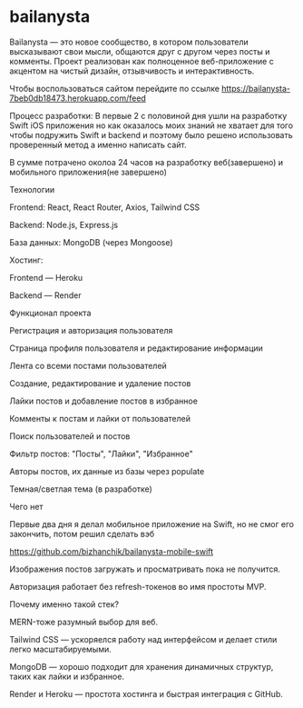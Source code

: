 # bailanysta

Bailanysta — это новое сообщество, в котором пользователи высказывают свои мысли, общаются друг с другом через посты и комменты. Проект реализован как полноценное веб-приложение с акцентом на чистый дизайн, отзывчивость и интерактивность.

Чтобы воспользоваться сайтом перейдите по ссылке
https://bailanysta-7beb0db18473.herokuapp.com/feed

Процесс разработки:
В первые 2 с половиной дня ушли на разработку Swift iOS приложения но как оказалось моих знаний не хватает для того чтобы подружить Swift и backend и поэтому было решено использовать проверенный метод а именно написать сайт.

В сумме потрачено околоа 24 часов на разработку веб(завершено) и мобильного приложения(не завершено)

Технологии

Frontend: React, React Router, Axios, Tailwind CSS

Backend: Node.js, Express.js

База данных: MongoDB (через Mongoose)

Хостинг:

Frontend — Heroku

Backend — Render

Функционал проекта

Регистрация и авторизация пользователя

Страница профиля пользователя и редактирование информации

Лента cо всеми постами пользователей

Создание, редактирование и удаление постов

Лайки постов и добавление постов в избранное

Комменты к постам и лайки от пользователей

Поиск пользователей и постов

Фильтр постов: "Посты", "Лайки", "Избранное"

Авторы постов, их данные из базы через populate

Темная/светлая тема (в разработке)

Чего нет

Первые два дня я делал мобильное приложение на Swift, но не смог его закончить, потом решил сделать вэб

https://github.com/bizhanchik/bailanysta-mobile-swift

Изображения постов загружать и просматривать пока не получится.

Авторизация работает без refresh-токенов во имя простоты MVP.

Почему именно такой стек?

MERN-тоже разумный выбор для веб.

Tailwind CSS — ускоряелся работу над интерфейсом и делает стили легко масштабируемыми.

MongoDB — хорошо подходит для хранения динамичных структур, таких как лайки и избранное.

Render и Heroku — простота хостинга и быстрая интеграция с GitHub.
